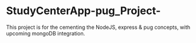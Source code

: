 # StudyCenterApp-pug_Project-
This project is for the cementing the NodeJS, express &amp; pug concepts, with upcoming mongoDB integration.
